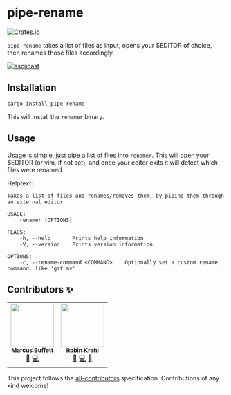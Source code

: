# pipe-rename

[![Crates.io](https://img.shields.io/crates/v/pipe-rename)](https://crates.io/crates/pipe-rename)

`pipe-rename` takes a list of files as input, opens your \$EDITOR of choice, then
renames those files accordingly.

[![asciicast](https://asciinema.org/a/NdYTt0JeMyZpVZCNLJL1Opq19.svg)](https://asciinema.org/a/NdYTt0JeMyZpVZCNLJL1Opq19)

## Installation

`cargo install pipe-rename`

This will install the `renamer` binary.

## Usage

Usage is simple, just pipe a list of files into `renamer`. This will open your
\$EDITOR (or vim, if not set), and once your editor exits it will detect which
files were renamed.

Helptext:

```
Takes a list of files and renames/removes them, by piping them through an external editor

USAGE:
    renamer [OPTIONS]

FLAGS:
    -h, --help       Prints help information
    -V, --version    Prints version information

OPTIONS:
    -c, --rename-command <COMMAND>    Optionally set a custom rename command, like 'git mv'
```

## Contributors ✨

<!-- ALL-CONTRIBUTORS-LIST:START - Do not remove or modify this section -->
<!-- prettier-ignore-start -->
<!-- markdownlint-disable -->
<table>
  <tr>
    <td align="center"><a href="https://mbuffett.com/"><img src="https://avatars3.githubusercontent.com/u/1834328?v=4?s=100" width="100px;" alt=""/><br /><sub><b>Marcus Buffett</b></sub></a><br /><a href="#ideas-marcusbuffett" title="Ideas, Planning, & Feedback">🤔</a> <a href="https://github.com/marcusbuffett/pipe-rename/commits?author=marcusbuffett" title="Code">💻</a></td>
    <td align="center"><a href="https://git.ireas.org/"><img src="https://avatars2.githubusercontent.com/u/165115?v=4?s=100" width="100px;" alt=""/><br /><sub><b>Robin Krahl</b></sub></a><br /><a href="#ideas-robinkrahl" title="Ideas, Planning, & Feedback">🤔</a> <a href="https://github.com/marcusbuffett/pipe-rename/commits?author=robinkrahl" title="Code">💻</a> <a href="https://github.com/marcusbuffett/pipe-rename/issues?q=author%3Arobinkrahl" title="Bug reports">🐛</a></td>
  </tr>
</table>

<!-- markdownlint-restore -->
<!-- prettier-ignore-end -->

<!-- ALL-CONTRIBUTORS-LIST:END -->

This project follows the [all-contributors](https://github.com/all-contributors/all-contributors) specification. Contributions of any kind welcome!
